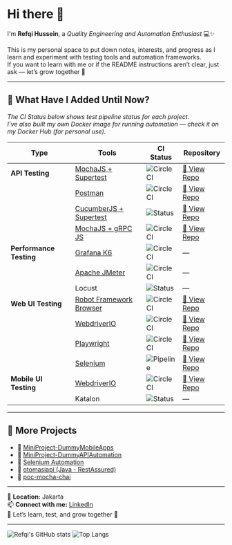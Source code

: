 # Hi there 👋  
I'm **Refqi Hussein**, a *Quality Engineering and Automation Enthusiast* 💻✨  

This is my personal space to put down notes, interests, and progress as I learn and experiment with testing tools and automation frameworks.  
If you want to learn with me or if the README instructions aren’t clear, just ask — let’s grow together 🚀  

---

## 🧠 What Have I Added Until Now?

*The CI Status below shows test pipeline status for each project.*  
*I’ve also built my own Docker image for running automation — check it on my Docker Hub (for personal use).*

| Type | Tools | CI Status | Repository |
|------|--------|-----------|-------------|
| **API Testing** | [MochaJS + Supertest](https://github.com/Vanillalatte0908/poc-mocha-chai) | ![CircleCI](https://img.shields.io/badge/build-passed-brightgreen) | [🔗 View Repo](https://github.com/Vanillalatte0908/poc-mocha-chai) |
|  | [Postman](https://github.com/Vanillalatte0908/MiniProject-DummyAPIAutomation) | ![CircleCI](https://img.shields.io/badge/build-passed-brightgreen) | [🔗 View Repo](https://github.com/Vanillalatte0908/MiniProject-DummyAPIAutomation) |
|  | [CucumberJS + Supertest](https://github.com/Vanillalatte0908/MiniProject-DummyAPIAutomation) | ![Status](https://img.shields.io/badge/pipeline-passed-brightgreen) | [🔗 View Repo](https://github.com/Vanillalatte0908/MiniProject-DummyAPIAutomation) |
|  | [MochaJS + gRPC JS](https://github.com/Vanillalatte0908/poc-mocha-chai) | ![CircleCI](https://img.shields.io/badge/build-passed-brightgreen) | [🔗 View Repo](https://github.com/Vanillalatte0908/poc-mocha-chai) |
| **Performance Testing** | [Grafana K6](https://github.com/Vanillalatte0908) | ![CircleCI](https://img.shields.io/badge/build-passed-brightgreen) | — |
|  | [Apache JMeter](https://github.com/Vanillalatte0908) | ![CircleCI](https://img.shields.io/badge/build-passed-brightgreen) | — |
|  | Locust | ![Status](https://img.shields.io/badge/not_ready-grey) | — |
| **Web UI Testing** | [Robot Framework Browser](https://github.com/Vanillalatte0908/seleniumautomation) | ![CircleCI](https://img.shields.io/badge/build-passed-brightgreen) | [🔗 View Repo](https://github.com/Vanillalatte0908/seleniumautomation) |
|  | [WebdriverIO](https://github.com/Vanillalatte0908/MiniProject-DummyMobileApps) | ![CircleCI](https://img.shields.io/badge/build-passed-brightgreen) | [🔗 View Repo](https://github.com/Vanillalatte0908/MiniProject-DummyMobileApps) |
|  | [Playwright]([(https://github.com/Vanillalatte0908/MiniProject-DummyWeb)) | ![CircleCI](https://img.shields.io/badge/build-passed-brightgreen) | [🔗 View Repo](https://github.com/Vanillalatte0908/MiniProject-DummyAPIAutomation) |
|  | [Selenium](https://github.com/Vanillalatte0908/seleniumautomation) | ![Pipeline](https://img.shields.io/badge/pipeline-status-blue) | [🔗 View Repo](https://github.com/Vanillalatte0908/seleniumautomation) |
| **Mobile UI Testing** | [WebdriverIO](https://github.com/Vanillalatte0908/MiniProject-DummyMobileApps) | ![CircleCI](https://img.shields.io/badge/build-passed-brightgreen) | [🔗 View Repo](https://github.com/Vanillalatte0908/MiniProject-DummyMobileApps) |
|  | Katalon | ![Status](https://img.shields.io/badge/not_ready-grey) | — |

---

## 🧭 More Projects
- 🧪 [MiniProject-DummyMobileApps](https://github.com/Vanillalatte0908/MiniProject-DummyMobileApps)
- 🧰 [MiniProject-DummyAPIAutomation](https://github.com/Vanillalatte0908/MiniProject-DummyAPIAutomation)
- 🧱 [Selenium Automation](https://github.com/Vanillalatte0908/seleniumautomation)
- 🧩 [otomasiapi (Java - RestAssured)](https://github.com/Vanillalatte0908/otomasiapi)
- 🧫 [poc-mocha-chai](https://github.com/Vanillalatte0908/poc-mocha-chai)

---

📍 **Location:** Jakarta  
📫 **Connect with me:** [LinkedIn](https://www.linkedin.com/in/refqihussein)  
💬 Let’s learn, test, and grow together 🚀  

---

![Refqi's GitHub stats](https://github-readme-stats.vercel.app/api?username=Vanillalatte0908&show_icons=true&theme=tokyonight)
![Top Langs](https://github-readme-stats.vercel.app/api/top-langs/?username=Vanillalatte0908&layout=compact&theme=tokyonight)
